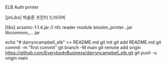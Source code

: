 ELB Auth printer

[jinLibs]
빅솔론 프린터 드라이버

[libs]
acssmc-1.1.4.jar    // nfc reader module
bixolon_printer...jar   
libcommon_... jar


echo "# darryncampbell_elb" >> README.md
git init
git add README.md
git commit -m "first commit"
git branch -M main
git remote add origin https://github.com/EverybodyBusiness/darryncampbell_elb.git
git push -u origin main
